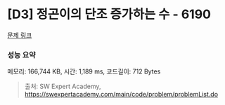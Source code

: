 # [D3] 정곤이의 단조 증가하는 수 - 6190 

[문제 링크](https://swexpertacademy.com/main/code/problem/problemDetail.do?contestProbId=AWcPjEuKAFgDFAU4) 

### 성능 요약

메모리: 166,744 KB, 시간: 1,189 ms, 코드길이: 712 Bytes



> 출처: SW Expert Academy, https://swexpertacademy.com/main/code/problem/problemList.do